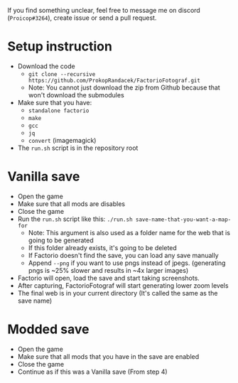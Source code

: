 If you find something unclear, feel free to message me on discord (`Proicop#3264`), create issue or send a pull request.

# Setup instruction

- Download the code
  - `git clone --recursive https://github.com/ProkopRandacek/FactorioFotograf.git`
  - Note: You cannot just download the zip from Github because that won't download the submodules
- Make sure that you have:
  - `standalone factorio`
  - `make`
  - `gcc`
  - `jq`
  - `convert` (imagemagick)
- The `run.sh` script is in the repository root

# Vanilla save

- Open the game
- Make sure that all mods are disables
- Close the game
- Run the `run.sh` script like this: `./run.sh save-name-that-you-want-a-map-for`
  - Note: This argument is also used as a folder name for the web that is going to be generated
  - If this folder already exists, it's going to be deleted
  - If Factorio doesn't find the save, you can load any save manually
  - Append `--png` if you want to use pngs instead of jpegs. (generating pngs is ~25% slower and results in ~4x larger images)
- Factorio will open, load the save and start taking screenshots.
- After capturing, FactorioFotograf will start generating lower zoom levels
- The final web is in your current directory (It's called the same as the save name)

# Modded save

- Open the game
- Make sure that all mods that you have in the save are enabled
- Close the game
- Continue as if this was a Vanilla save (From step 4)

